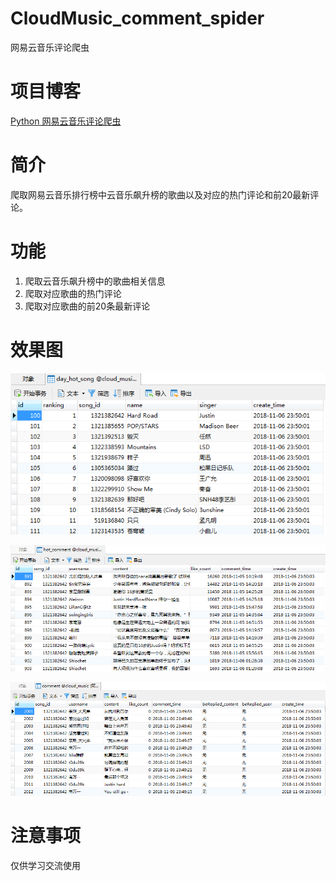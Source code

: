 # CloudMusic_comment_spider
网易云音乐评论爬虫

# 项目博客
[Python 网易云音乐评论爬虫][4]

# 简介
爬取网易云音乐排行榜中云音乐飙升榜的歌曲以及对应的热门评论和前20最新评论。

# 功能

 1. 爬取云音乐飙升榜中的歌曲相关信息
 2. 爬取对应歌曲的热门评论
 3. 爬取对应歌曲的前20条最新评论

# 效果图
![云音乐飙升榜歌曲信息][1]

![热门评论][2]

![前20条最新评论][3]

# 注意事项
仅供学习交流使用

  [1]: https://github.com/AmazingUU/CloudMusic_comment_spider/blob/master/imgs/day_hot_song.png
  [2]: https://github.com/AmazingUU/CloudMusic_comment_spider/blob/master/imgs/hot_comment.png
  [3]: https://github.com/AmazingUU/CloudMusic_comment_spider/blob/master/imgs/comment.png
  [4]: https://blog.csdn.net/AmazingUU/article/details/83832213
